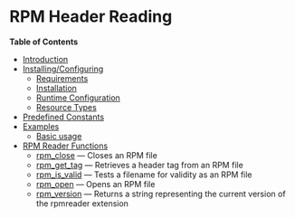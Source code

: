 RPM Header Reading
==================

**Table of Contents**

-   [Introduction](/intro/rpmreader.html)
-   [Installing/Configuring](/rpmreader/setup.html)
    -   [Requirements](/rpmreader/setup.html#Requirements)
    -   [Installation](/rpmreader/setup.html#Installation)
    -   [Runtime
        Configuration](/rpmreader/setup.html#Runtime%20Configuration)
    -   [Resource Types](/rpmreader/setup.html#Resource%20Types)
-   [Predefined Constants](/rpmreader/constants.html)
-   [Examples](/rpmreader/examples.html)
    -   [Basic usage](/rpmreader/examples.html#Basic%20usage)
-   [RPM Reader Functions](/ref/rpmreader.html)
    -   [rpm\_close](/ref/rpmreader.html#rpm_close) — Closes an RPM file
    -   [rpm\_get\_tag](/ref/rpmreader.html#rpm_get_tag) — Retrieves a
        header tag from an RPM file
    -   [rpm\_is\_valid](/ref/rpmreader.html#rpm_is_valid) — Tests a
        filename for validity as an RPM file
    -   [rpm\_open](/ref/rpmreader.html#rpm_open) — Opens an RPM file
    -   [rpm\_version](/ref/rpmreader.html#rpm_version) — Returns a
        string representing the current version of the rpmreader
        extension
